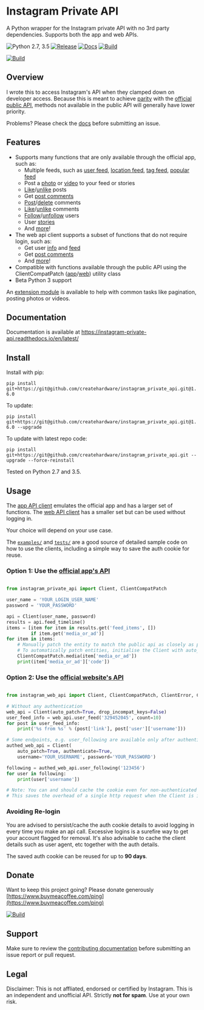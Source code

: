 # Instagram Private API

A Python wrapper for the Instagram private API with no 3rd party dependencies. Supports both the app and web APIs.

![Python 2.7, 3.5](https://img.shields.io/badge/Python-2.7%2C%203.5-3776ab.svg?maxAge=2592000)
[![Release](https://img.shields.io/github/release/ping/instagram_private_api.svg?colorB=ff7043)](https://github.com/ping/instagram_private_api/releases)
[![Docs](https://img.shields.io/badge/docs-readthedocs.io-ff4980.svg?maxAge=2592000)](https://instagram-private-api.readthedocs.io/en/latest/)
[![Build](https://img.shields.io/travis/com/ping/instagram_private_api.svg)](https://travis-ci.com/ping/instagram_private_api)

[![Build](https://www.buymeacoffee.com/assets/img/custom_images/yellow_img.png)](https://www.buymeacoffee.com/ping)

## Overview

I wrote this to access Instagram's API when they clamped down on developer access. Because this is meant to achieve [parity](COMPAT.md) with the [official public API](https://www.instagram.com/developer/endpoints/), methods not available in the public API will generally have lower priority.

Problems? Please check the [docs](https://instagram-private-api.readthedocs.io/en/latest/) before submitting an issue.

## Features

- Supports many functions that are only available through the official app, such as:
    * Multiple feeds, such as [user feed](https://instagram-private-api.readthedocs.io/en/latest/api.html#instagram_private_api.Client.user_feed), [location feed](https://instagram-private-api.readthedocs.io/en/latest/api.html#instagram_private_api.Client.feed_location), [tag feed](https://instagram-private-api.readthedocs.io/en/latest/api.html#instagram_private_api.Client.feed_tag), [popular feed](https://instagram-private-api.readthedocs.io/en/latest/api.html#instagram_private_api.Client.feed_popular)
    * Post a [photo](https://instagram-private-api.readthedocs.io/en/latest/api.html#instagram_private_api.Client.post_photo) or [video](https://instagram-private-api.readthedocs.io/en/latest/api.html#instagram_private_api.Client.post_video) to your feed or stories
    * [Like](https://instagram-private-api.readthedocs.io/en/latest/api.html#instagram_private_api.Client.post_like)/[unlike](https://instagram-private-api.readthedocs.io/en/latest/api.html#instagram_private_api.Client.delete_like) posts
    * Get [post comments](https://instagram-private-api.readthedocs.io/en/latest/api.html#instagram_private_api.Client.media_comments)
    * [Post](https://instagram-private-api.readthedocs.io/en/latest/api.html#instagram_private_api.Client.post_comment)/[delete](https://instagram-private-api.readthedocs.io/en/latest/api.html#instagram_web_api.Client.delete_comment) comments
    * [Like](https://instagram-private-api.readthedocs.io/en/latest/api.html#instagram_private_api.Client.comment_like)/[unlike](https://instagram-private-api.readthedocs.io/en/latest/api.html#instagram_private_api.Client.comment_unlike) comments
    * [Follow](https://instagram-private-api.readthedocs.io/en/latest/api.html#instagram_private_api.Client.friendships_create)/[unfollow](https://instagram-private-api.readthedocs.io/en/latest/api.html#instagram_private_api.Client.friendships_destroy) users
    * User [stories](https://instagram-private-api.readthedocs.io/en/latest/api.html#instagram_private_api.Client.user_story_feed)
    * And [more](https://instagram-private-api.readthedocs.io/en/latest/api.html#instagram_private_api.Client)!
- The web api client supports a subset of functions that do not require login, such as:
    * Get user [info](https://instagram-private-api.readthedocs.io/en/latest/api.html#instagram_web_api.Client.user_info) and [feed](https://instagram-private-api.readthedocs.io/en/latest/api.html#instagram_web_api.Client.user_feed)
    * Get [post comments](https://instagram-private-api.readthedocs.io/en/latest/api.html#instagram_web_api.Client.media_comments)
    * And [more](https://instagram-private-api.readthedocs.io/en/latest/api.html#instagram_web_api.Client)!
- Compatible with functions available through the public API using the ClientCompatPatch ([app](https://instagram-private-api.readthedocs.io/en/latest/api.html#instagram_private_api.ClientCompatPatch)/[web](https://instagram-private-api.readthedocs.io/en/latest/api.html#instagram_web_api.ClientCompatPatch)) utility class
- Beta Python 3 support

An [extension module](https://github.com/ping/instagram_private_api_extensions) is available to help with common tasks like pagination, posting photos or videos.

## Documentation

Documentation is available at https://instagram-private-api.readthedocs.io/en/latest/

## Install

Install with pip:

``pip install git+https://git@github.com/createhardware/instagram_private_api.git@1.6.0``

To update:

``pip install git+https://git@github.com/createhardware/instagram_private_api.git@1.6.0 --upgrade``

To update with latest repo code:

``pip install git+https://git@github.com/createhardware/instagram_private_api.git --upgrade --force-reinstall``

Tested on Python 2.7 and 3.5.

## Usage

The [app API client](instagram_private_api/) emulates the official app and has a larger set of functions. The [web API client](instagram_web_api/) has a smaller set but can be used without logging in.

Your choice will depend on your use case.

The [``examples/``](examples/) and [``tests/``](tests/) are a good source of detailed sample code on how to use the clients, including a simple way to save the auth cookie for reuse.

### Option 1: Use the [official app's API](instagram_private_api/)

```python

from instagram_private_api import Client, ClientCompatPatch

user_name = 'YOUR_LOGIN_USER_NAME'
password = 'YOUR_PASSWORD'

api = Client(user_name, password)
results = api.feed_timeline()
items = [item for item in results.get('feed_items', [])
         if item.get('media_or_ad')]
for item in items:
    # Manually patch the entity to match the public api as closely as possible, optional
    # To automatically patch entities, initialise the Client with auto_patch=True
    ClientCompatPatch.media(item['media_or_ad'])
    print(item['media_or_ad']['code'])
```

### Option 2: Use the [official website's API](instagram_web_api/)

```python

from instagram_web_api import Client, ClientCompatPatch, ClientError, ClientLoginError

# Without any authentication
web_api = Client(auto_patch=True, drop_incompat_keys=False)
user_feed_info = web_api.user_feed('329452045', count=10)
for post in user_feed_info:
    print('%s from %s' % (post['link'], post['user']['username']))

# Some endpoints, e.g. user_following are available only after authentication
authed_web_api = Client(
    auto_patch=True, authenticate=True,
    username='YOUR_USERNAME', password='YOUR_PASSWORD')

following = authed_web_api.user_following('123456')
for user in following:
    print(user['username'])

# Note: You can and should cache the cookie even for non-authenticated sessions.
# This saves the overhead of a single http request when the Client is initialised.
```

### Avoiding Re-login

You are advised to persist/cache the auth cookie details to avoid logging in every time you make an api call. Excessive logins is a surefire way to get your account flagged for removal. It's also advisable to cache the client details such as user agent, etc together with the auth details.

The saved auth cookie can be reused for up to **90 days**.

## Donate

Want to keep this project going? Please donate generously [https://www.buymeacoffee.com/ping](https://www.buymeacoffee.com/ping)

[![Build](https://www.buymeacoffee.com/assets/img/custom_images/yellow_img.png)](https://www.buymeacoffee.com/ping)

## Support

Make sure to review the [contributing documentation](CONTRIBUTING.md) before submitting an issue report or pull request.

## Legal

Disclaimer: This is not affliated, endorsed or certified by Instagram. This is an independent and unofficial API. Strictly **not for spam**. Use at your own risk.
